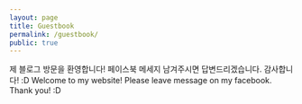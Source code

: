 ```yaml
---
layout: page
title: Guestbook
permalink: /guestbook/
public: true
---
```


제 블로그 방문을 환영합니다! 페이스북 메세지 남겨주시면 답변드리겠습니다. 감사합니다! :D
Welcome to my website! Please leave message on my facebook. Thank you! :D
